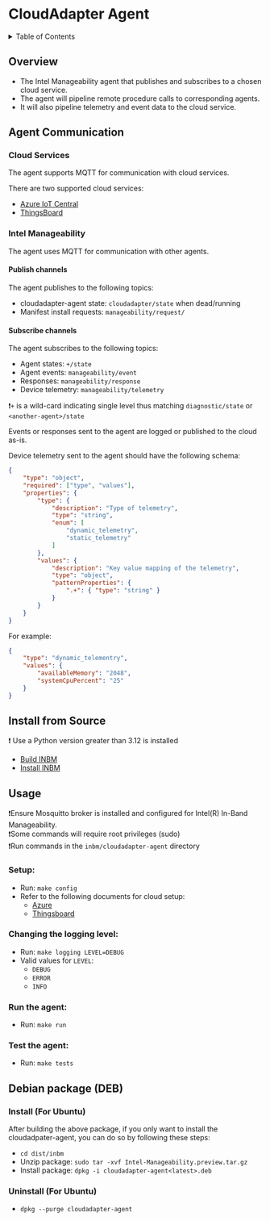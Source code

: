 # CloudAdapter Agent

<details>
<summary>Table of Contents</summary>

- [Overview](#overview)
- [Agent Communication](#agent-communication)
  - [Cloud Services](#cloud-services)
  - [Intel Manageability](#intel-manageability)
    - [Publish channels](#publish-channels)
    - [Subscribe channels](#subscribe-channels)
- [Install from Source](#install-from-source)
- [Usage](#usage)
  - [Setup](#setup)
  - [Changing the logging level](#changing-the-logging-level)
  - [Run the agent](#run-the-agent)
  - [Test the agent](#test-the-agent)
- [Debian package (DEB)](#debian-package-deb)
</details>

## Overview

- The Intel Manageability agent that publishes and subscribes to a chosen cloud service.
- The agent will pipeline remote procedure calls to corresponding agents.
- It will also pipeline telemetry and event data to the cloud service.

## Agent Communication

### Cloud Services

The agent supports MQTT for communication with cloud services.

There are two supported cloud services:
  - [Azure IoT Central](../../docs/In-Band%20Manageability%20User%20Guide%20-%20Azure.md)
  - [ThingsBoard](../../docs/In-Band%20Manageability%20User%20Guide%20-%20ThingsBoard.md)

### Intel Manageability

The agent uses MQTT for communication with other agents.

#### Publish channels
The agent publishes to the following topics:
  - cloudadapter-agent state: `cloudadapter/state` when dead/running
  - Manifest install requests: `manageability/request/`

#### Subscribe channels
The agent subscribes to the following topics:
  - Agent states: `+/state`
  - Agent events: `manageability/event`
  - Responses: `manageability/response`
  - Device telemetry: `manageability/telemetry`

❗`+` is a wild-card indicating single level thus matching `diagnostic/state` or `<another-agent>/state`

Events or responses sent to the agent are logged or published to the cloud as-is.

Device telemetry sent to the agent should have the following schema:
```json
{
    "type": "object",
    "required": ["type", "values"],
    "properties": {
        "type": {
            "description": "Type of telemetry",
            "type": "string",
            "enum": [
                "dynamic_telemetry",
                "static_telemetry"
            ]
        },
        "values": {
            "description": "Key value mapping of the telemetry",
            "type": "object",
            "patternProperties": {
                ".+": { "type": "string" }
            }
        }
    }
}
```
For example:
```json
{
    "type": "dynamic_telementry",
    "values": {
        "availableMemory": "2048",
        "systemCpuPercent": "25"
    }
}
```

## Install from Source
❗ Use a Python version greater than 3.12 is installed

- [Build INBM](#../../README.md#build-instructions)
- [Install INBM](#../../docs/In-Band%20Manageability%20Installation%20Guide%20Ubuntu.md)

## Usage
❗Ensure Mosquitto broker is installed and configured for Intel(R) In-Band Manageability.  
❗Some commands will require root privileges (sudo)  
❗Run commands in the `inbm/cloudadapter-agent` directory


### Setup:
- Run: `make config`
- Refer to the following documents for cloud setup:
  - [Azure](#../../docs/In-Band%20Manageability%20User%20Guide%20-%20Azure.md)
  - [Thingsboard](#../../docs/In-Band%20Manageability%20User%20Guide%20-%20ThingsBoard.md)

### Changing the logging level:

- Run: `make logging LEVEL=DEBUG`
- Valid values for `LEVEL`:
  - `DEBUG`
  - `ERROR`
  - `INFO`

### Run the agent:

- Run: `make run`

### Test the agent:

- Run: `make tests`

## Debian package (DEB)

### Install (For Ubuntu)
After building the above package, if you only want to install the cloudadpater-agent, you can do so by following these steps:
- `cd dist/inbm`
- Unzip package: `sudo tar -xvf Intel-Manageability.preview.tar.gz`
- Install package: `dpkg -i cloudadapter-agent<latest>.deb`

### Uninstall (For Ubuntu)
- `dpkg --purge cloudadapter-agent`
